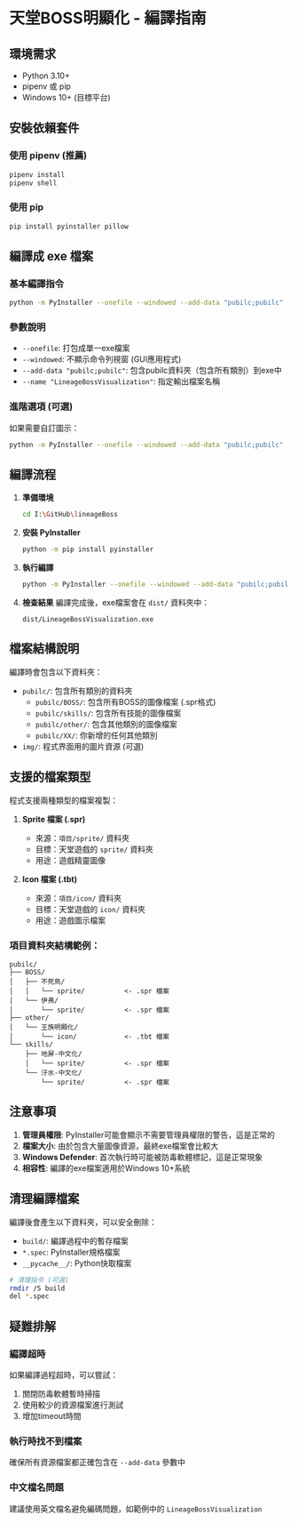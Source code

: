# 天堂BOSS明顯化 - 編譯指南

## 環境需求
- Python 3.10+
- pipenv 或 pip
- Windows 10+ (目標平台)

## 安裝依賴套件

### 使用 pipenv (推薦)
```bash
pipenv install
pipenv shell
```

### 使用 pip
```bash
pip install pyinstaller pillow
```

## 編譯成 exe 檔案

### 基本編譯指令
```bash
python -m PyInstaller --onefile --windowed --add-data "pubilc;pubilc" --name "LineageBossVisualization" main.py
```

### 參數說明
- `--onefile`: 打包成單一exe檔案
- `--windowed`: 不顯示命令列視窗 (GUI應用程式)
- `--add-data "pubilc;pubilc"`: 包含pubilc資料夾（包含所有類別）到exe中
- `--name "LineageBossVisualization"`: 指定輸出檔案名稱

### 進階選項 (可選)
如果需要自訂圖示：
```bash
python -m PyInstaller --onefile --windowed --add-data "pubilc;pubilc" --add-data "img;img" --icon=img/BOSS.png --name "LineageBossVisualization" main.py
```

## 編譯流程

1. **準備環境**
   ```bash
   cd I:\GitHub\lineageBoss
   ```

2. **安裝 PyInstaller**
   ```bash
   python -m pip install pyinstaller
   ```

3. **執行編譯**
   ```bash
   python -m PyInstaller --onefile --windowed --add-data "pubilc;pubilc" --name "LineageBossVisualization" main.py
   ```

4. **檢查結果**
   編譯完成後，exe檔案會在 `dist/` 資料夾中：
   ```
   dist/LineageBossVisualization.exe
   ```

## 檔案結構說明

編譯時會包含以下資料夾：
- `pubilc/`: 包含所有類別的資料夾
  - `pubilc/BOSS/`: 包含所有BOSS的圖像檔案 (.spr格式)
  - `pubilc/skills/`: 包含所有技能的圖像檔案
  - `pubilc/other/`: 包含其他類別的圖像檔案
  - `pubilc/XX/`: 你新增的任何其他類別
- `img/`: 程式界面用的圖片資源 (可選)

## 支援的檔案類型

程式支援兩種類型的檔案複製：

1. **Sprite 檔案 (.spr)**
   - 來源：`項目/sprite/` 資料夾
   - 目標：天堂遊戲的 `sprite/` 資料夾
   - 用途：遊戲精靈圖像

2. **Icon 檔案 (.tbt)**
   - 來源：`項目/icon/` 資料夾  
   - 目標：天堂遊戲的 `icon/` 資料夾
   - 用途：遊戲圖示檔案

### 項目資料夾結構範例：
```
pubilc/
├── BOSS/
│   ├── 不死鳥/
│   │   └── sprite/          <- .spr 檔案
│   └── 伊弗/
│       └── sprite/          <- .spr 檔案
├── other/
│   └── 王族明顯化/
│       └── icon/            <- .tbt 檔案
└── skills/
    ├── 地屏-中文化/
    │   └── sprite/          <- .spr 檔案
    └── 汙水-中文化/
        └── sprite/          <- .spr 檔案
```

## 注意事項

1. **管理員權限**: PyInstaller可能會顯示不需要管理員權限的警告，這是正常的
2. **檔案大小**: 由於包含大量圖像資源，最終exe檔案會比較大
3. **Windows Defender**: 首次執行時可能被防毒軟體標記，這是正常現象
4. **相容性**: 編譯的exe檔案適用於Windows 10+系統

## 清理編譯檔案

編譯後會產生以下資料夾，可以安全刪除：
- `build/`: 編譯過程中的暫存檔案
- `*.spec`: PyInstaller規格檔案
- `__pycache__/`: Python快取檔案

```bash
# 清理指令 (可選)
rmdir /S build
del *.spec
```

## 疑難排解

### 編譯超時
如果編譯過程超時，可以嘗試：
1. 關閉防毒軟體暫時掃描
2. 使用較少的資源檔案進行測試
3. 增加timeout時間

### 執行時找不到檔案
確保所有資源檔案都正確包含在 `--add-data` 參數中

### 中文檔名問題
建議使用英文檔名避免編碼問題，如範例中的 `LineageBossVisualization`